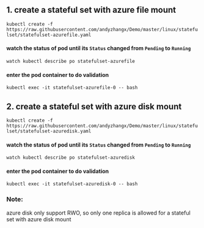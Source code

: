## 1. create a stateful set with azure file mount
```kubectl create -f https://raw.githubusercontent.com/andyzhangx/Demo/master/linux/statefulset/statefulset-azurefile.yaml```

#### watch the status of pod until its `Status` changed from `Pending` to `Running`
```watch kubectl describe po statefulset-azurefile```

#### enter the pod container to do validation
```kubectl exec -it statefulset-azurefile-0 -- bash```


## 2. create a stateful set with azure disk mount
```kubectl create -f https://raw.githubusercontent.com/andyzhangx/Demo/master/linux/statefulset/statefulset-azuredisk.yaml```

#### watch the status of pod until its `Status` changed from `Pending` to `Running`
```watch kubectl describe po statefulset-azuredisk```

#### enter the pod container to do validation
```kubectl exec -it statefulset-azuredisk-0 -- bash```

### Note:
azure disk only support RWO, so only one replica is allowed for a stateful set with azure disk mount
